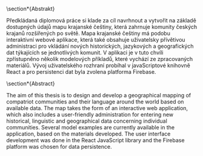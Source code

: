 \section\*{Abstrakt}

Předkládaná diplomová práce si klade za cíl navrhnout a vytvořit na základě dostupných údajů mapu krajanské češtiny, která zahrnuje komunity českých krajanů rozšířených po světě. Mapa krajanské češtiny má podobu interaktivní webové aplikace, která také obsahuje uživatelsky přívětivou administraci pro vkládání nových historických, jazykových a geografických dat týkajících se jednotlivých komunit. V aplikaci je v tuto chvíli zpřístupněno několik modelových příkladů, které vychází ze zpracovaných materiálů. Vývoj uživatelského rozhraní probíhal v javaScriptové knihovně React a pro persistenci dat byla zvolena platforma Firebase.

\section\*{Abstract}

The aim of this thesis is to design and develop a geographical mapping of compatriot communities and their language around the world based on available data. The map takes the form of an interactive web application, which also includes a user-friendly administration for entering new historical, linguistic and geographical data concerning individual communities. Several model examples are currently available in the application, based on the materials developed. The user interface development was done in the React JavaScript library and the Firebase platform was chosen for data persistence.
